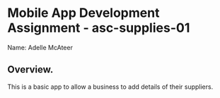 # Mobile App Development Assignment - asc-supplies-01 

Name: Adelle McAteer

## Overview.

This is a basic app to allow a business to add details of their suppliers.



